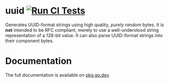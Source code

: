 # uuid [![Run CI Tests](https://github.com/hashicorp/go-uuid/actions/workflows/ci.yaml/badge.svg)](https://github.com/hashicorp/go-uuid/actions/workflows/ci.yaml)

Generates UUID-format strings using high quality, _purely random_ bytes. It is **not** intended to be RFC compliant, merely to use a well-understood string representation of a 128-bit value. It can also parse UUID-format strings into their component bytes.

Documentation
=============

The full documentation is available on [pkg.go.dev](https://pkg.go.dev/github.com/hashicorp/go-uuid).
